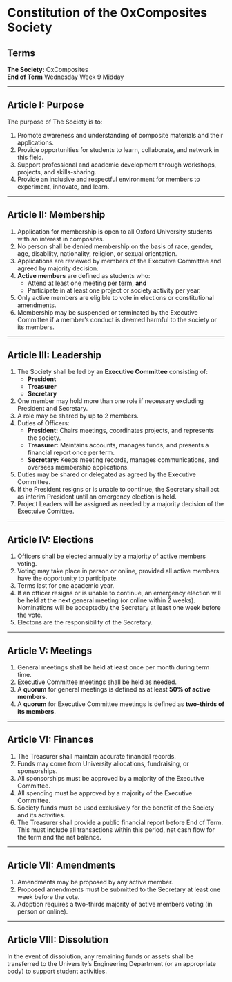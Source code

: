 # Constitution of the OxComposites Society

## Terms
**The Society:** OxComposites  
**End of Term** Wednesday Week 9 Midday

---

## Article I: Purpose
The purpose of The Society is to:  
1. Promote awareness and understanding of composite materials and their applications.  
2. Provide opportunities for students to learn, collaborate, and network in this field.  
3. Support professional and academic development through workshops, projects, and skills-sharing.  
4. Provide an inclusive and respectful environment for members to experiment, innovate, and learn.  

---

## Article II: Membership
1. Application for membership is open to all Oxford University students with an interest in composites.  
2. No person shall be denied membership on the basis of race, gender, age, disability, nationality, religion, or sexual orientation.  
3. Applications are reviewed by members of the Executive Committee and agreed by majority decision.  
4. **Active members** are defined as students who:  
   - Attend at least one meeting per term, **and**  
   - Participate in at least one project or society activity per year.  
5. Only active members are eligible to vote in elections or constitutional amendments.  
6. Membership may be suspended or terminated by the Executive Committee if a member’s conduct is deemed harmful to the society or its members.  

---

## Article III: Leadership
1. The Society shall be led by an **Executive Committee** consisting of:  
   - **President**  
   - **Treasurer**  
   - **Secretary**
2. One member may hold more than one role if necessary excluding President and Secretary.  
3. A role may be shared by up to 2 members.  
4. Duties of Officers:  
   - **President:** Chairs meetings, coordinates projects, and represents the society.  
   - **Treasurer:** Maintains accounts, manages funds, and presents a financial report once per term.  
   - **Secretary:** Keeps meeting records, manages communications, and oversees membership applications.
5. Duties may be shared or delegated as agreed by the Executive Committee.  
6. If the President resigns or is unable to continue, the Secretary shall act as interim President until an emergency election is held.
7. Project Leaders will be assigned as needed by a majority decision of the Exectuive Comittee.  

---

## Article IV: Elections
1. Officers shall be elected annually by a majority of active members voting. 
2. Voting may take place in person or online, provided all active members have the opportunity to participate.  
3. Terms last for one academic year.  
4. If an officer resigns or is unable to continue, an emergency election will be held at the next general meeting (or online within 2 weeks). Nominations will be acceptedby the Secretary at least one week before the vote.  
5. Electons are the responsibility of the Secretary.

---

## Article V: Meetings
1. General meetings shall be held at least once per month during term time.  
2. Executive Committee meetings shall be held as needed.  
3. A **quorum** for general meetings is defined as at least **50% of active members**.  
4. A **quorum** for Executive Committee meetings is defined as **two-thirds of its members**.  

---

## Article VI: Finances
1. The Treasurer shall maintain accurate financial records.  
2. Funds may come from University allocations, fundraising, or sponsorships.  
3. All sponsorships must be approved by a majority of the Executive Committee.  
4. All spending must be approved by a majority of the Executive Committee.  
5. Society funds must be used exclusively for the benefit of the Society and its activities.  
6. The Treasurer shall provide a public financial report before End of Term. This must include all transactions within this period, net cash flow for the term and the net balance.

---

## Article VII: Amendments
1. Amendments may be proposed by any active member.  
2. Proposed amendments must be submitted to the Secretary at least one week before the vote.  
3. Adoption requires a two-thirds majority of active members voting (in person or online).  

---

## Article VIII: Dissolution
In the event of dissolution, any remaining funds or assets shall be transferred to the University’s Engineering Department (or an appropriate body) to support student activities.  
